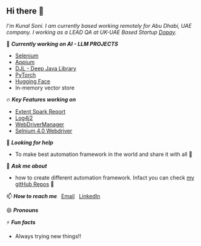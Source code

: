 ## Hi there 👋

*I'm Kunal Soni. I am currently based working remotely for Abu Dhabi, UAE company. I working as a  LEAD QA at UK-UAE Based Startup [Dopay](https://dopay.com/).*

🔭 <B> *Currently working on AI - LLM PROJECTS* </B> 

- [Selenium](https://www.selenium.dev/)
- [Appium](http://appium.io/)
- [DJL - Deep Java Library](https://djl.ai/)
- [PyTorch](https://pytorch.org/)
- [Hugging Face](https://huggingface.co/)
- In-memory vector store

:fire: <B> *Key Features working on* </B>

- [Extent Spark Report](https://github.com/extent-framework/extentreports-java/wiki/A-Complete-Example) <br>
- [Log4j2](https://logging.apache.org/log4j/2.x/manual/configuration.html)<br>
- [WebDriverManager](https://github.com/bonigarcia/webdrivermanager)<br>
- [Selnium 4.0 Webdriver](https://www.selenium.dev/maven/) <br>

🤔 <B> *Looking for help* </B>  
- To make best automation framework in the world and share it with all :musical_note: <br> 

💬 <B> *Ask me about* </B> 
- how to create different automation framework. Infact you can check [my gitHub Repos](https://github.com/writeonk?tab=repositories) :fallen_leaf: <br>

📫 <B> *How to reach me* </B>
&nbsp; [Email](soni.kunal.dilip@gmail.com)
&nbsp; [LinkedIn](https://www.linkedin.com/in/writeonk/)
 
😄 <B> *Pronouns* <br> </B>

⚡ <B> *Fun facts* <br> </B>
- Always trying new things!!

